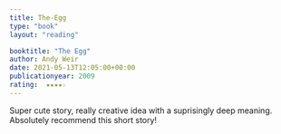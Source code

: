 ```yaml
---
title: The-Egg
type: "book"
layout: "reading"

booktitle: "The Egg"
author: Andy Weir
date: 2021-05-13T12:05:00+00:00
publicationyear: 2009
rating:  ★★★★☆
---
```


Super cute story, really creative idea with a suprisingly deep meaning. Absolutely recommend this short story!
